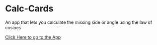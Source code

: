 # Calc-Cards
An app that lets you calculate the missing side or angle using the law of cosines

[Click Here to go to the App](https://ashhalsyed.github.io/Calc-Cards)
